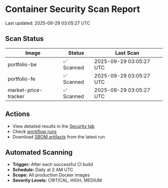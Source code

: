 # Container Security Scan Report

Last updated: 2025-09-29 03:05:27 UTC

## Scan Status

| Image | Status | Last Scan |
|-------|--------|-----------|
| portfolio-be | ✅ Scanned | 2025-09-29 03:05:27 UTC |
| portfolio-fe | ✅ Scanned | 2025-09-29 03:05:27 UTC |
| market-price-tracker | ✅ Scanned | 2025-09-29 03:05:27 UTC |

## Actions

- View detailed results in the [Security tab](https://github.com/ktenman/portfolio/security/code-scanning)
- Check [workflow runs](https://github.com/ktenman/portfolio/actions/workflows/trivy-scan.yml)
- Download [SBOM artifacts](https://github.com/ktenman/portfolio/actions/workflows/trivy-scan.yml) from the latest run

## Automated Scanning

- **Trigger:** After each successful CI build
- **Schedule:** Daily at 2 AM UTC
- **Scope:** All production Docker images
- **Severity Levels:** CRITICAL, HIGH, MEDIUM

